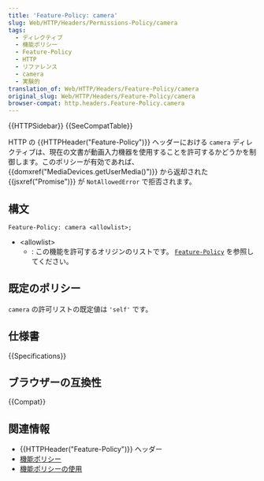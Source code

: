 ```yaml
---
title: 'Feature-Policy: camera'
slug: Web/HTTP/Headers/Permissions-Policy/camera
tags:
  - ディレクティブ
  - 機能ポリシー
  - Feature-Policy
  - HTTP
  - リファレンス
  - camera
  - 実験的
translation_of: Web/HTTP/Headers/Feature-Policy/camera
original_slug: Web/HTTP/Headers/Feature-Policy/camera
browser-compat: http.headers.Feature-Policy.camera
---
```


{{HTTPSidebar}} {{SeeCompatTable}}

HTTP の {{HTTPHeader("Feature-Policy")}} ヘッダーにおける `camera` ディレクティブは、現在の文書が動画入力機器を使用することを許可するかどうかを制御します。このポリシーが有効であれば、 {{domxref("MediaDevices.getUserMedia()")}} から返却された {{jsxref("Promise")}} が `NotAllowedError` で拒否されます。

## 構文

```
Feature-Policy: camera <allowlist>;
```

- \<allowlist>
  - : この機能を許可するオリジンのリストです。 [`Feature-Policy`](/ja/docs/Web/HTTP/Headers/Feature-Policy#syntax) を参照してください。

## 既定のポリシー

`camera` の許可リストの既定値は `'self'` です。

## 仕様書

{{Specifications}}

## ブラウザーの互換性

{{Compat}}

## 関連情報

- {{HTTPHeader("Feature-Policy")}} ヘッダー
- [機能ポリシー](/ja/docs/Web/HTTP/Feature_Policy)
- [機能ポリシーの使用](/ja/docs/Web/HTTP/Feature_Policy/Using_Feature_Policy)
